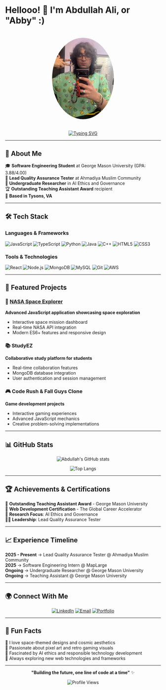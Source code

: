 # Hellooo! 👋 I'm Abdullah Ali, or "Abby" :)

<div align="center">
  <img src="https://raw.githubusercontent.com/Abdullah-Mehdi/Abdullah-Mehdi/main/AbdullahAli.jpg" alt="Abdullah Ali" width="200" style="border-radius: 50%; margin: 20px;">
</div>

<div align="center">
  
[![Typing SVG](https://readme-typing-svg.herokuapp.com?font=Fira+Code&weight=600&size=28&duration=3000&pause=1000&color=9D4EDD&center=true&vCenter=true&width=600&height=60&lines=Software+Engineering+Student;Full-Stack+Developer;Quality+Assurance+Leader;AI+Ethics+Researcher)](https://git.io/typing-svg)

</div>

---

## 🚀 About Me

🎓 **Software Engineering Student** at George Mason University (GPA: 3.88/4.00)  
💼 **Lead Quality Assurance Tester** at Ahmadiya Muslim Community  
🔬 **Undergraduate Researcher** in AI Ethics and Governance  
🏆 **Outstanding Teaching Assistant Award** recipient  
📍 **Based in Tysons, VA**

---

## 🛠️ Tech Stack

### Languages & Frameworks
![JavaScript](https://img.shields.io/badge/JavaScript-E0AAFF?style=for-the-badge&logo=javascript&logoColor=black)
![TypeScript](https://img.shields.io/badge/TypeScript-C77DFF?style=for-the-badge&logo=typescript&logoColor=white)
![Python](https://img.shields.io/badge/Python-9D4EDD?style=for-the-badge&logo=python&logoColor=white)
![Java](https://img.shields.io/badge/Java-B19CD9?style=for-the-badge&logo=openjdk&logoColor=white)
![C++](https://img.shields.io/badge/C++-E0AAFF?style=for-the-badge&logo=cplusplus&logoColor=black)
![HTML5](https://img.shields.io/badge/HTML5-9D4EDD?style=for-the-badge&logo=html5&logoColor=white)
![CSS3](https://img.shields.io/badge/CSS3-C77DFF?style=for-the-badge&logo=css3&logoColor=white)

### Tools & Technologies
![React](https://img.shields.io/badge/React-B19CD9?style=for-the-badge&logo=react&logoColor=white)
![Node.js](https://img.shields.io/badge/Node.js-9D4EDD?style=for-the-badge&logo=node.js&logoColor=white)
![MongoDB](https://img.shields.io/badge/MongoDB-E0AAFF?style=for-the-badge&logo=mongodb&logoColor=black)
![MySQL](https://img.shields.io/badge/MySQL-C77DFF?style=for-the-badge&logo=mysql&logoColor=white)
![Git](https://img.shields.io/badge/Git-B19CD9?style=for-the-badge&logo=git&logoColor=white)
![AWS](https://img.shields.io/badge/AWS-9D4EDD?style=for-the-badge&logo=amazon-aws&logoColor=white)

---

## 🌟 Featured Projects

### 🚀 [NASA Space Explorer](https://github.com/Abdullah-Mehdi/NASA-Space-Explorer)
**Advanced JavaScript application showcasing space exploration**
- Interactive space mission dashboard
- Real-time NASA API integration
- Modern ES6+ features and responsive design

### 📚 StudyEZ
**Collaborative study platform for students**
- Real-time collaboration features
- MongoDB database integration
- User authentication and session management

### 🎮 Code Rush & Fall Guys Clone
**Game development projects**
- Interactive gaming experiences
- Advanced JavaScript mechanics
- Creative problem-solving implementations

---

## 📊 GitHub Stats

<div align="center">
  
![Abdullah's GitHub stats](https://github-readme-stats.vercel.app/api?username=Abdullah-Mehdi&show_icons=true&theme=tokyonight&bg_color=0d1117&title_color=9D4EDD&icon_color=C77DFF&text_color=E0AAFF&border_color=B19CD9)

![Top Langs](https://github-readme-stats.vercel.app/api/top-langs/?username=Abdullah-Mehdi&layout=compact&theme=tokyonight&bg_color=0d1117&title_color=9D4EDD&text_color=E0AAFF&border_color=B19CD9)

</div>

---

## 🏆 Achievements & Certifications

🎯 **Outstanding Teaching Assistant Award** - George Mason University  
📜 **Web Development Certification** - The Global Career Accelerator  
🔬 **Research Focus**: AI Ethics and Governance  
👨‍💼 **Leadership**: Lead Quality Assurance Tester  

---

## 📈 Experience Timeline

**2025 - Present** → Lead Quality Assurance Tester @ Ahmadiya Muslim Community  
**2025** → Software Engineering Intern @ MapLarge  
**Ongoing** → Undergraduate Researcher @ George Mason University  
**Ongoing** → Teaching Assistant @ George Mason University  

---

## 🌍 Connect With Me

<div align="center">

[![LinkedIn](https://img.shields.io/badge/LinkedIn-9D4EDD?style=for-the-badge&logo=linkedin&logoColor=white)](https://www.linkedin.com/in/abdullah-ali-100127300/)
[![Email](https://img.shields.io/badge/Email-C77DFF?style=for-the-badge&logo=gmail&logoColor=white)](mailto:abdullahmehdiemail@gmail.com)
[![Portfolio](https://img.shields.io/badge/Portfolio-E0AAFF?style=for-the-badge&logo=google-chrome&logoColor=black)]([https://abdullah-mehdi.github.io/AbdullahAli/)

</div>

---

## 💭 Fun Facts

🌌 I love space-themed designs and cosmic aesthetics  
🎨 Passionate about pixel art and retro gaming visuals  
🤖 Fascinated by AI ethics and responsible technology development  
📱 Always exploring new web technologies and frameworks  

---

<div align="center">
  
**"Building the future, one line of code at a time"** ✨

![Profile Views](https://komarev.com/ghpvc/?username=Abdullah-Mehdi&color=9D4EDD&style=for-the-badge)

</div>
